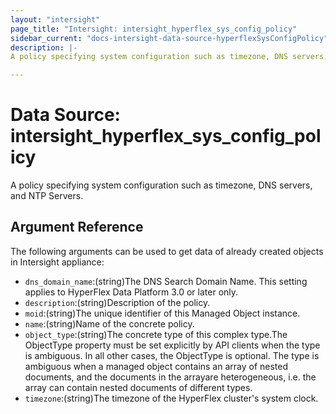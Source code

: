 ```yaml
---
layout: "intersight"
page_title: "Intersight: intersight_hyperflex_sys_config_policy"
sidebar_current: "docs-intersight-data-source-hyperflexSysConfigPolicy"
description: |-
A policy specifying system configuration such as timezone, DNS servers, and NTP Servers.

---
```


# Data Source: intersight_hyperflex_sys_config_policy
A policy specifying system configuration such as timezone, DNS servers, and NTP Servers.

## Argument Reference
The following arguments can be used to get data of already created objects in Intersight appliance:
* `dns_domain_name`:(string)The DNS Search Domain Name. This setting applies to HyperFlex Data Platform 3.0 or later only.
* `description`:(string)Description of the policy.
* `moid`:(string)The unique identifier of this Managed Object instance.
* `name`:(string)Name of the concrete policy.
* `object_type`:(string)The concrete type of this complex type.The ObjectType property must be set explicitly by API clients when the type is ambiguous. In all other cases, the ObjectType is optional. The type is ambiguous when a managed object contains an array of nested documents, and the documents in the arrayare heterogeneous, i.e. the array can contain nested documents of different types.
* `timezone`:(string)The timezone of the HyperFlex cluster's system clock.
